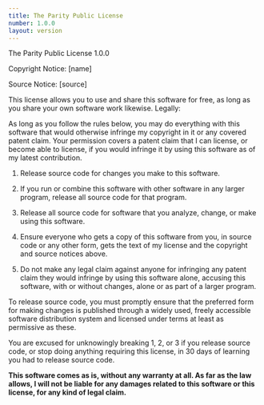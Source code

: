 ```yaml
---
title: The Parity Public License
number: 1.0.0
layout: version
---
```


The Parity Public License 1.0.0

Copyright Notice: [name]

Source Notice: [source]

This license allows you to use and share this software for free,
as long as you share your own software work likewise. Legally:

As long as you follow the rules below, you may do everything
with this software that would otherwise infringe my copyright in
it or any covered patent claim. Your permission covers a patent
claim that I can license, or become able to license, if you would
infringe it by using this software as of my latest contribution.

1. Release source code for changes you make to this software.

2. If you run or combine this software with other software in any
   larger program, release all source code for that program.

3. Release all source code for software that you analyze, change,
   or make using this software.

4. Ensure everyone who gets a copy of this software from you, in
   source code or any other form, gets the text of my license and
   the copyright and source notices above.

5. Do not make any legal claim against anyone for infringing any
   patent claim they would infringe by using this software alone,
   accusing this software, with or without changes, alone or as
   part of a larger program.

To release source code, you must promptly ensure that the
preferred form for making changes is published through a widely
used, freely accessible software distribution system and
licensed under terms at least as permissive as these.

You are excused for unknowingly breaking 1, 2, or 3 if you
release source code, or stop doing anything requiring this
license, in 30 days of learning you had to release source code.

**This software comes as is, without any warranty at all. As far
as the law allows, I will not be liable for any damages related
to this software or this license, for any kind of legal claim.**
